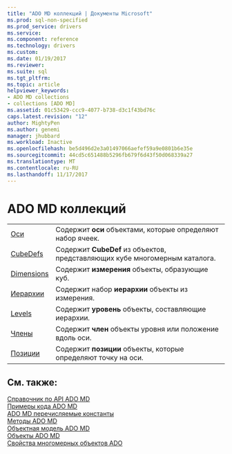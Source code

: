 ```yaml
---
title: "ADO MD коллекций | Документы Microsoft"
ms.prod: sql-non-specified
ms.prod_service: drivers
ms.service: 
ms.component: reference
ms.technology: drivers
ms.custom: 
ms.date: 01/19/2017
ms.reviewer: 
ms.suite: sql
ms.tgt_pltfrm: 
ms.topic: article
helpviewer_keywords:
- ADO MD collections
- collections [ADO MD]
ms.assetid: 01c53429-ccc9-4077-b738-d3c1f43bd76c
caps.latest.revision: "12"
author: MightyPen
ms.author: genemi
manager: jhubbard
ms.workload: Inactive
ms.openlocfilehash: be5d496d2e3a01497066aefef59a9e0801b6e35e
ms.sourcegitcommit: 44cd5c651488b5296fb679f6d43f50d068339a27
ms.translationtype: MT
ms.contentlocale: ru-RU
ms.lasthandoff: 11/17/2017
---
```

# <a name="ado-md-collections"></a>ADO MD коллекций
|||  
|-|-|  
|[Оси](../../../ado/reference/ado-md-api/axes-collection-ado-md.md)|Содержит **оси** объектами, которые определяют набор ячеек.|  
|[CubeDefs](../../../ado/reference/ado-md-api/cubedef-object-ado-md.md)|Содержит **CubeDef** из объектов, представляющих кубе многомерным каталога.|  
|[Dimensions](../../../ado/reference/ado-md-api/dimension-object-ado-md.md)|Содержит **измерения** объекты, образующие куб.|  
|[Иерархии](../../../ado/reference/ado-md-api/hierarchy-object-ado-md.md)|Содержит набор **иерархии** объекты из измерения.|  
|[Levels](../../../ado/reference/ado-md-api/level-object-ado-md.md)|Содержит **уровень** объекты, составляющие иерархии.|  
|[Члены](../../../ado/reference/ado-md-api/members-collection-ado-md.md)|Содержит **член** объекты уровня или положение вдоль оси.|  
|[Позиции](../../../ado/reference/ado-md-api/positions-collection-ado-md.md)|Содержит **позиции** объекты, которые определяют точку на оси.|  
  
## <a name="see-also"></a>См. также:  
 [Справочник по API ADO MD](../../../ado/reference/ado-md-api/ado-md-api-reference.md)   
 [Примеры кода ADO MD](../../../ado/reference/ado-md-api/ado-md-code-examples.md)   
 [ADO MD перечисляемые константы](../../../ado/reference/ado-md-api/ado-md-enumerated-constants.md)   
 [Методы ADO MD](../../../ado/reference/ado-md-api/ado-md-methods.md)   
 [Объектная модель ADO MD](../../../ado/reference/ado-md-api/ado-md-object-model.md)   
 [Объекты ADO MD](../../../ado/reference/ado-md-api/ado-md-objects.md)   
 [Свойства многомерных объектов ADO](../../../ado/reference/ado-md-api/ado-md-properties.md)

